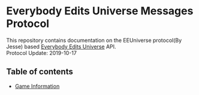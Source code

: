 # Everybody Edits Universe Messages Protocol
This repository contains documentation on the EEUniverse protocol(By Jesse) based [Everybody Edits Universe](http://ee-universe.com) API.  
Protocol Update: 2019-10-17

## Table of contents
- [Game Information](#game-information)
